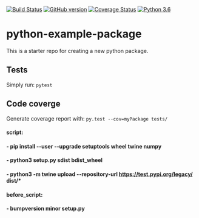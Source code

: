 [![Build Status](https://travis-ci.org/iiddoo/python-sample-package.svg?branch=master)](https://travis-ci.org/iiddoo/python-sample-package)                 [![GitHub version](https://badge.fury.io/gh/iiddoo%2Fpython-sample-package.svg)](https://badge.fury.io/gh/iiddoo%2Fpython-sample-package)               [![Coverage Status](https://coveralls.io/repos/github/iiddoo/python-sample-package/badge.svg?branch=dev)](https://coveralls.io/github/iiddoo/python-sample-package?branch=dev)          [![Python 3.6](https://img.shields.io/badge/python-3.6-blue.svg)](https://www.python.org/downloads/release/python-360/)


# python-example-package

This is a starter repo for creating a new python package.

## Tests

Simply run: `pytest`


## Code coverge

Generate coverage report with: `py.test --cov=myPackage tests/`

####  script:
####    - pip install --user --upgrade setuptools wheel twine numpy
####    - python3 setup.py sdist bdist_wheel
####    - python3 -m twine upload --repository-url https://test.pypi.org/legacy/ dist/*
####  before_script:
####    - bumpversion minor setup.py